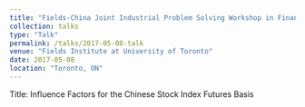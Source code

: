 ```yaml
---
title: "Fields-China Joint Industrial Problem Solving Workshop in Finance."
collection: talks
type: "Talk"
permalink: /talks/2017-05-08-talk
venue: "Fields Institute at University of Toronto"
date: 2017-05-08
location: "Toronto, ON"
---
```


Title: Influence Factors for the Chinese Stock Index Futures Basis
